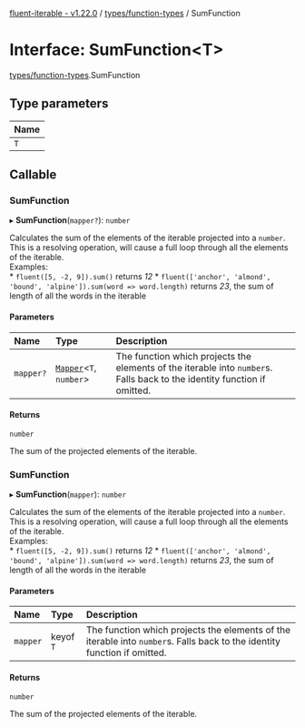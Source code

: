 [fluent-iterable - v1.22.0](../README.md) / [types/function-types](../modules/types_function_types.md) / SumFunction

# Interface: SumFunction<T\>

[types/function-types](../modules/types_function_types.md).SumFunction

## Type parameters

| Name |
| :------ |
| `T` |

## Callable

### SumFunction

▸ **SumFunction**(`mapper?`): `number`

Calculates the sum of the elements of the iterable projected into a `number`. This is a resolving operation, will cause a full loop through all the elements of the iterable.<br>
  Examples:<br>
    * `fluent([5, -2, 9]).sum()` returns *12*
    * `fluent(['anchor', 'almond', 'bound', 'alpine']).sum(word => word.length)` returns *23*, the sum of length of all the words in the iterable

#### Parameters

| Name | Type | Description |
| :------ | :------ | :------ |
| `mapper?` | [`Mapper`](index.Mapper.md)<`T`, `number`\> | The function which projects the elements of the iterable into `number`s. Falls back to the identity function if omitted. |

#### Returns

`number`

The sum of the projected elements of the iterable.

### SumFunction

▸ **SumFunction**(`mapper`): `number`

Calculates the sum of the elements of the iterable projected into a `number`. This is a resolving operation, will cause a full loop through all the elements of the iterable.<br>
  Examples:<br>
    * `fluent([5, -2, 9]).sum()` returns *12*
    * `fluent(['anchor', 'almond', 'bound', 'alpine']).sum(word => word.length)` returns *23*, the sum of length of all the words in the iterable

#### Parameters

| Name | Type | Description |
| :------ | :------ | :------ |
| `mapper` | keyof `T` | The function which projects the elements of the iterable into `number`s. Falls back to the identity function if omitted. |

#### Returns

`number`

The sum of the projected elements of the iterable.
